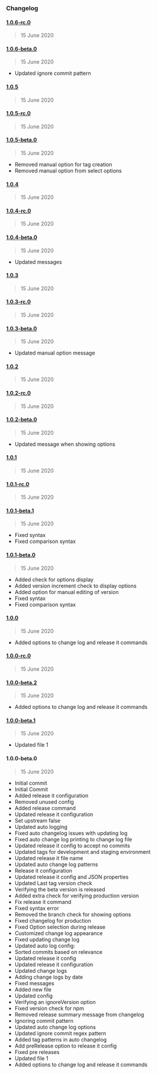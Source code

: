 ### Changelog

#### [1.0.6-rc.0](https://github.com/ravindrapalli33/release-it-testing/compare/1.0.6-beta.0...1.0.6-rc.0)

> 15 June 2020

#### [1.0.6-beta.0](https://github.com/ravindrapalli33/release-it-testing/compare/1.0.5...1.0.6-beta.0)

> 15 June 2020

- Updated ignore commit pattern

#### [1.0.5](https://github.com/ravindrapalli33/release-it-testing/compare/1.0.5-rc.0...1.0.5)

> 15 June 2020

#### [1.0.5-rc.0](https://github.com/ravindrapalli33/release-it-testing/compare/1.0.5-beta.0...1.0.5-rc.0)

> 15 June 2020

#### [1.0.5-beta.0](https://github.com/ravindrapalli33/release-it-testing/compare/1.0.4...1.0.5-beta.0)

> 15 June 2020

- Removed manual option for tag creation
- Removed manual option from select options

#### [1.0.4](https://github.com/ravindrapalli33/release-it-testing/compare/1.0.4-rc.0...1.0.4)

> 15 June 2020

#### [1.0.4-rc.0](https://github.com/ravindrapalli33/release-it-testing/compare/1.0.4-beta.0...1.0.4-rc.0)

> 15 June 2020

#### [1.0.4-beta.0](https://github.com/ravindrapalli33/release-it-testing/compare/1.0.3...1.0.4-beta.0)

> 15 June 2020

- Updated messages

#### [1.0.3](https://github.com/ravindrapalli33/release-it-testing/compare/1.0.3-rc.0...1.0.3)

> 15 June 2020

#### [1.0.3-rc.0](https://github.com/ravindrapalli33/release-it-testing/compare/1.0.3-beta.0...1.0.3-rc.0)

> 15 June 2020

#### [1.0.3-beta.0](https://github.com/ravindrapalli33/release-it-testing/compare/1.0.2...1.0.3-beta.0)

> 15 June 2020

- Updated manual option message

#### [1.0.2](https://github.com/ravindrapalli33/release-it-testing/compare/1.0.2-rc.0...1.0.2)

> 15 June 2020

#### [1.0.2-rc.0](https://github.com/ravindrapalli33/release-it-testing/compare/1.0.2-beta.0...1.0.2-rc.0)

> 15 June 2020

#### [1.0.2-beta.0](https://github.com/ravindrapalli33/release-it-testing/compare/1.0.1...1.0.2-beta.0)

> 15 June 2020

- Updated message when showing options

#### [1.0.1](https://github.com/ravindrapalli33/release-it-testing/compare/1.0.1-rc.0...1.0.1)

> 15 June 2020

#### [1.0.1-rc.0](https://github.com/ravindrapalli33/release-it-testing/compare/1.0.1-beta.1...1.0.1-rc.0)

> 15 June 2020

#### [1.0.1-beta.1](https://github.com/ravindrapalli33/release-it-testing/compare/1.0.1-beta.0...1.0.1-beta.1)

> 15 June 2020

- Fixed syntax
- Fixed comparison syntax

#### [1.0.1-beta.0](https://github.com/ravindrapalli33/release-it-testing/compare/1.0.0...1.0.1-beta.0)

> 15 June 2020

- Added check for options display
- Added version increment check to display options
- Added option for manual editing of version
- Fixed syntax
- Fixed comparison syntax

#### [1.0.0](https://github.com/ravindrapalli33/release-it-testing/compare/1.0.0-rc.0...1.0.0)

> 15 June 2020

- Added options to change log and release it commands

#### [1.0.0-rc.0](https://github.com/ravindrapalli33/release-it-testing/compare/1.0.0-beta.2...1.0.0-rc.0)

> 15 June 2020

#### [1.0.0-beta.2](https://github.com/ravindrapalli33/release-it-testing/compare/1.0.0-beta.1...1.0.0-beta.2)

> 15 June 2020

- Added options to change log and release it commands

#### [1.0.0-beta.1](https://github.com/ravindrapalli33/release-it-testing/compare/1.0.0-beta.0...1.0.0-beta.1)

> 15 June 2020

- Updated file 1

#### 1.0.0-beta.0

> 15 June 2020

- Initial commit
- Initial Commit
- Added release it configuration
- Removed unused config
- Added release command
- Updated release it configuration
- Set upstream false
- Updated auto logging
- Fixed auto changelog issues with updating log
- Fixed auto change log printing to change log file
- Updated release it config to accept no commits
- Updated tags for development and staging environment
- Updated release it file name
- Updated auto change log patterns
- Release it configuration
- Updated release it config and JSON properties
- Updated Last tag version check
- Verifying the beta version is released
- Added extra check for verifying production version
- Fix release it command
- Fixed syntax error
- Removed the branch check for showing options
- Fixed changelog for production
- Fixed Option selection during release
- Customized change log appearance
- Fixed updating change log
- Updated auto log config:
- Sorted commits based on relevance
- Updated release it config
- Updated release it configuration
- Updated change logs
- Adding change logs by date
- Fixed messages
- Added new file
- Updated config
- Verifying an ignoreVersion option
- Fixed version check for npm
- Removed release summary message from changelog
- Ignoring commit pattern
- Updated auto change log options
- Updated ignore commit regex pattern
- Added tag patterns in auto changelog
- Add preRelease option to release it config
- Fixed pre releases
- Updated file 1
- Added options to change log and release it commands
